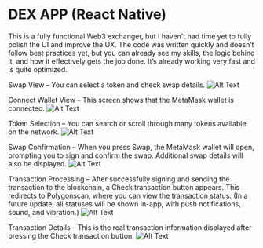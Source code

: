# DEX APP (React Native)

This is a fully functional Web3 exchanger, but I haven't had time yet to fully polish the UI and improve the UX. The code was written quickly and doesn’t follow best practices yet, but you can already see my skills, the logic behind it, and how it effectively gets the job done. It’s already working very fast and is quite optimized.

Swap View – You can select a token and check swap details.
![Alt Text](assets/images/01.jpg)

Connect Wallet View – This screen shows that the MetaMask wallet is connected.
![Alt Text](assets/images/02.jpg)

Token Selection – You can search or scroll through many tokens available on the network.
![Alt Text](assets/images/03.jpg)

Swap Confirmation – When you press Swap, the MetaMask wallet will open, prompting you to sign and confirm the swap. Additional swap details will also be displayed.
![Alt Text](assets/images/04.jpg)

Transaction Processing – After successfully signing and sending the transaction to the blockchain, a Check transaction button appears. This redirects to Polygonscan, where you can view the transaction status. (In a future update, all statuses will be shown in-app, with push notifications, sound, and vibration.)
![Alt Text](assets/images/05.jpg)

Transaction Details – This is the real transaction information displayed after pressing the Check transaction button.
![Alt Text](assets/images/06.jpg)
